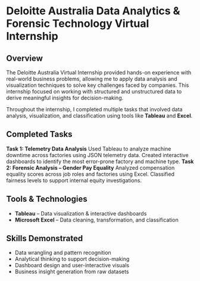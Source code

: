 # Deloitte Australia Data Analytics & Forensic Technology Virtual Internship
## Overview
The Deloitte Australia Virtual Internship provided hands-on experience with real-world business problems, allowing me to apply data analysis and visualization techniques to solve key challenges faced by companies. This internship focused on working with structured and unstructured data to derive meaningful insights for decision-making.

Throughout the internship, I completed multiple tasks that involved data analysis, visualization, and classification using tools like **Tableau** and **Excel**.

##  Completed Tasks
**Task 1: Telemetry Data Analysis**
Used Tableau to analyze machine downtime across factories using JSON telemetry data. Created interactive dashboards to identify the most error-prone factory and machine type.
**Task 2: Forensic Analysis – Gender Pay Equality**
Analyzed compensation equality scores across job roles and factories using Excel. Classified fairness levels to support internal equity investigations.

## Tools & Technologies
- **Tableau** – Data visualization & interactive dashboards
- **Microsoft Excel** – Data cleaning, transformation, and classification

## Skills Demonstrated
- Data wrangling and pattern recognition
- Analytical thinking to support decision-making
- Dashboard design and user-interactive visuals
- Business insight generation from raw datasets
